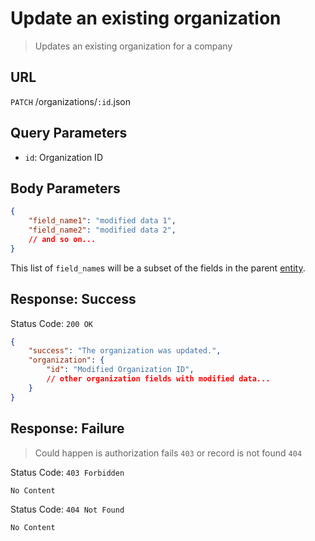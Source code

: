 # Update an existing organization
> Updates an existing organization for a company

## URL
`PATCH` /organizations/`:id`.json

## Query Parameters
* `id`: Organization ID  

## Body Parameters
```json
{
    "field_name1": "modified data 1",
    "field_name2": "modified data 2",
    // and so on...
}
```
This list of `field_name`s will be a subset of the fields in the parent [entity](./index.md).

## Response: Success
Status Code: `200 OK`
```json
{
    "success": "The organization was updated.",
    "organization": {
        "id": "Modified Organization ID",
        // other organization fields with modified data...
    }
}
```

## Response: Failure
> Could happen is authorization fails `403` or record is not found `404`

Status Code: `403 Forbidden`
```
No Content
```

Status Code: `404 Not Found`
```
No Content
```